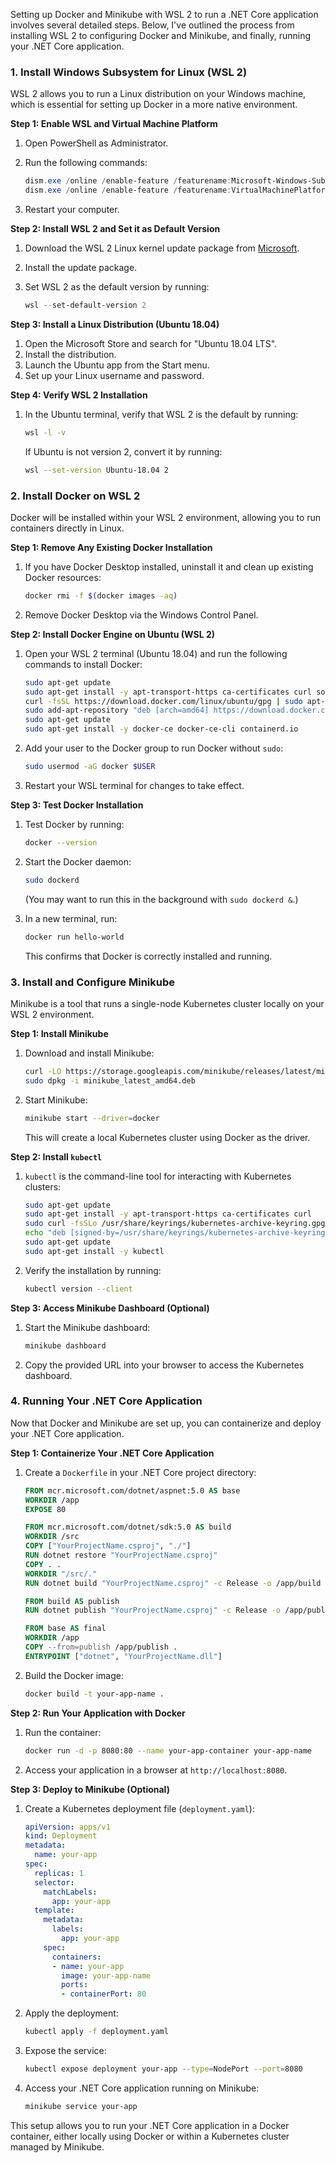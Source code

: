 Setting up Docker and Minikube with WSL 2 to run a .NET Core application involves several detailed steps. Below, I've outlined the process from installing WSL 2 to configuring Docker and Minikube, and finally, running your .NET Core application.

### 1. **Install Windows Subsystem for Linux (WSL 2)**

WSL 2 allows you to run a Linux distribution on your Windows machine, which is essential for setting up Docker in a more native environment.

**Step 1: Enable WSL and Virtual Machine Platform**

1. Open PowerShell as Administrator.
2. Run the following commands:

    ```powershell
    dism.exe /online /enable-feature /featurename:Microsoft-Windows-Subsystem-Linux /all /norestart
    dism.exe /online /enable-feature /featurename:VirtualMachinePlatform /all /norestart
    ```

3. Restart your computer.

**Step 2: Install WSL 2 and Set it as Default Version**

1. Download the WSL 2 Linux kernel update package from [Microsoft](https://aka.ms/wsl2kernel).
2. Install the update package.
3. Set WSL 2 as the default version by running:

    ```powershell
    wsl --set-default-version 2
    ```

**Step 3: Install a Linux Distribution (Ubuntu 18.04)**

1. Open the Microsoft Store and search for "Ubuntu 18.04 LTS".
2. Install the distribution.
3. Launch the Ubuntu app from the Start menu.
4. Set up your Linux username and password.

**Step 4: Verify WSL 2 Installation**

1. In the Ubuntu terminal, verify that WSL 2 is the default by running:

    ```bash
    wsl -l -v
    ```

   If Ubuntu is not version 2, convert it by running:

    ```bash
    wsl --set-version Ubuntu-18.04 2
    ```

### 2. **Install Docker on WSL 2**

Docker will be installed within your WSL 2 environment, allowing you to run containers directly in Linux.

**Step 1: Remove Any Existing Docker Installation**

1. If you have Docker Desktop installed, uninstall it and clean up existing Docker resources:

    ```bash
    docker rmi -f $(docker images -aq)
    ```

2. Remove Docker Desktop via the Windows Control Panel.

**Step 2: Install Docker Engine on Ubuntu (WSL 2)**

1. Open your WSL 2 terminal (Ubuntu 18.04) and run the following commands to install Docker:

    ```bash
    sudo apt-get update
    sudo apt-get install -y apt-transport-https ca-certificates curl software-properties-common
    curl -fsSL https://download.docker.com/linux/ubuntu/gpg | sudo apt-key add -
    sudo add-apt-repository "deb [arch=amd64] https://download.docker.com/linux/ubuntu $(lsb_release -cs) stable"
    sudo apt-get update
    sudo apt-get install -y docker-ce docker-ce-cli containerd.io
    ```

2. Add your user to the Docker group to run Docker without `sudo`:

    ```bash
    sudo usermod -aG docker $USER
    ```

3. Restart your WSL terminal for changes to take effect.

**Step 3: Test Docker Installation**

1. Test Docker by running:

    ```bash
    docker --version
    ```

2. Start the Docker daemon:

    ```bash
    sudo dockerd
    ```

   (You may want to run this in the background with `sudo dockerd &`.)

3. In a new terminal, run:

    ```bash
    docker run hello-world
    ```

   This confirms that Docker is correctly installed and running.

### 3. **Install and Configure Minikube**

Minikube is a tool that runs a single-node Kubernetes cluster locally on your WSL 2 environment.

**Step 1: Install Minikube**

1. Download and install Minikube:

    ```bash
    curl -LO https://storage.googleapis.com/minikube/releases/latest/minikube_latest_amd64.deb
    sudo dpkg -i minikube_latest_amd64.deb
    ```

2. Start Minikube:

    ```bash
    minikube start --driver=docker
    ```

   This will create a local Kubernetes cluster using Docker as the driver.

**Step 2: Install `kubectl`**

1. `kubectl` is the command-line tool for interacting with Kubernetes clusters:

    ```bash
    sudo apt-get update
    sudo apt-get install -y apt-transport-https ca-certificates curl
    sudo curl -fsSLo /usr/share/keyrings/kubernetes-archive-keyring.gpg https://packages.cloud.google.com/apt/doc/apt-key.gpg
    echo "deb [signed-by=/usr/share/keyrings/kubernetes-archive-keyring.gpg] https://apt.kubernetes.io/ kubernetes-xenial main" | sudo tee /etc/apt/sources.list.d/kubernetes.list
    sudo apt-get update
    sudo apt-get install -y kubectl
    ```

2. Verify the installation by running:

    ```bash
    kubectl version --client
    ```

**Step 3: Access Minikube Dashboard (Optional)**

1. Start the Minikube dashboard:

    ```bash
    minikube dashboard
    ```

2. Copy the provided URL into your browser to access the Kubernetes dashboard.

### 4. **Running Your .NET Core Application**

Now that Docker and Minikube are set up, you can containerize and deploy your .NET Core application.

**Step 1: Containerize Your .NET Core Application**

1. Create a `Dockerfile` in your .NET Core project directory:

    ```dockerfile
    FROM mcr.microsoft.com/dotnet/aspnet:5.0 AS base
    WORKDIR /app
    EXPOSE 80

    FROM mcr.microsoft.com/dotnet/sdk:5.0 AS build
    WORKDIR /src
    COPY ["YourProjectName.csproj", "./"]
    RUN dotnet restore "YourProjectName.csproj"
    COPY . .
    WORKDIR "/src/."
    RUN dotnet build "YourProjectName.csproj" -c Release -o /app/build

    FROM build AS publish
    RUN dotnet publish "YourProjectName.csproj" -c Release -o /app/publish

    FROM base AS final
    WORKDIR /app
    COPY --from=publish /app/publish .
    ENTRYPOINT ["dotnet", "YourProjectName.dll"]
    ```

2. Build the Docker image:

    ```bash
    docker build -t your-app-name .
    ```

**Step 2: Run Your Application with Docker**

1. Run the container:

    ```bash
    docker run -d -p 8080:80 --name your-app-container your-app-name
    ```

2. Access your application in a browser at `http://localhost:8080`.

**Step 3: Deploy to Minikube (Optional)**

1. Create a Kubernetes deployment file (`deployment.yaml`):

    ```yaml
    apiVersion: apps/v1
    kind: Deployment
    metadata:
      name: your-app
    spec:
      replicas: 1
      selector:
        matchLabels:
          app: your-app
      template:
        metadata:
          labels:
            app: your-app
        spec:
          containers:
          - name: your-app
            image: your-app-name
            ports:
            - containerPort: 80
    ```

2. Apply the deployment:

    ```bash
    kubectl apply -f deployment.yaml
    ```

3. Expose the service:

    ```bash
    kubectl expose deployment your-app --type=NodePort --port=8080
    ```

4. Access your .NET Core application running on Minikube:

    ```bash
    minikube service your-app
    ```

This setup allows you to run your .NET Core application in a Docker container, either locally using Docker or within a Kubernetes cluster managed by Minikube.
